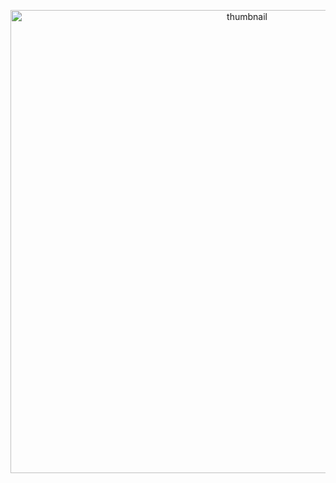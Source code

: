 <p align="center"><img width="741" alt="thumbnail" src="https://user-images.githubusercontent.com/24623403/225646046-1f161ed0-4971-4dc4-9653-cf196f04a01b.png"></p>

